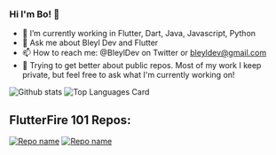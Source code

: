 ### Hi I'm Bo! 👋

- 🔭 I’m currently working in Flutter, Dart, Java, Javascript, Python
- 💬 Ask me about Bleyl Dev and Flutter
- 📫 How to reach me: @BleylDev on Twitter or bleyldev@gmail.com
- 📓 Trying to get better about public repos.  Most of my work I keep private, but feel free to ask what I'm currently working on!


![Github stats](https://github-readme-stats.vercel.app/api?username=Bobleyl&theme=highcontrast&show_icons=true&count_private=true)
![Top Languages Card](https://github-readme-stats.vercel.app/api/top-langs/?username=Bobleyl&layout=compact)

## FlutterFire 101 Repos:

[![Repo name](https://github-readme-stats.vercel.app/api/pin/?username=Bobleyl&repo=flutterfire_firestore&show_owner=true)](https://github.com/Bobleyl/flutterfire_firestore)
[![Repo name](https://github-readme-stats.vercel.app/api/pin/?username=Bobleyl&repo=flutterfire_auth&show_owner=true)](https://github.com/Bobleyl/flutterfire_auth)
